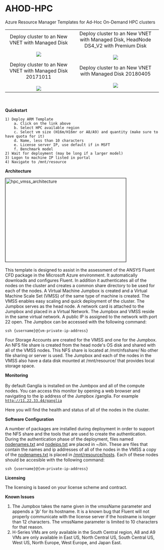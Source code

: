 # AHOD-HPC
Azure Resource Manager Templates for Ad-Hoc On-Demand HPC clusters

<table>
<tr>
<td align="center">
Deploy cluster to an New VNET with Managed Disk
<br><br>
<a href="https://portal.azure.com/#create/Microsoft.Template/uri/https%3A%2F%2Fraw.githubusercontent.com%2Fhirtanak%2FAHOD-HPC%2Fmaster%2Fazuredeploy_manageddisk.json" target="_blank">
    <img src="http://azuredeploy.net/deploybutton.png" />
</a>
</td>
<td align="center">
Deploy cluster to an New VNET with Managed Disk, HeadNode DS4_V2 with Premium Disk
<br><br>
<a href="https://portal.azure.com/#create/Microsoft.Template/uri/https%3A%2F%2Fraw.githubusercontent.com%2Fhirtanak%2FAHOD-HPC%2Fmaster%2Fazuredeploy_manageddisk2.json" target="_blank">
    <img src="http://azuredeploy.net/deploybutton.png" />
</a>
</td></tr>
<tr>
<td align="center">
Deploy cluster to an New VNET with Managed Disk 20171011
<br><br>
<a href="https://portal.azure.com/#create/Microsoft.Template/uri/https%3A%2F%2Fraw.githubusercontent.com%2Fhirtanak%2FAHOD-HPC%2Fmaster%2Fazuredeploy_manageddisk3.json" target="_blank">
    <img src="http://azuredeploy.net/deploybutton.png" />
</a>
</td>
<td align="center">
Deploy cluster to an New VNET with Managed Disk 20180405
<br><br>
<a href="https://portal.azure.com/#create/Microsoft.Template/uri/https%3A%2F%2Fraw.githubusercontent.com%2Fhirtanak%2FAHOD-HPC%2Fmaster%2Fazuredeploy_manageddisk4.json" target="_blank">
    <img src="http://azuredeploy.net/deploybutton.png" />
</a>
</td></tr>
</table>

<br></br>
<b>Quickstart</b>

	1) Deploy ARM Template
		a. Click on the link above
		b. Select HPC available region
		c. Select vm size (H16m/H16mr or A8/A9) and quantity (make sure to have quota for it)
		d. Name, less than 10 characters
		e. License server IP, use default if in MSFT
		f. Benchmark model
	2) Wait for deployment (may be long if a larger model)
	3) Logon to machine IP listed in portal
	4) Navigate to /mnt/resource

<b>Architecture</b>

<img src="https://github.com/tanewill/5clickTemplates/blob/master/images/hpc_vmss_architecture.png"  align="middle" width="395" height="274"  alt="hpc_vmss_architecture" border="1"/> <br></br>
This template is designed to assist in the assessment of the ANSYS Fluent CFD package in the Microsoft Azure environment. It automatically downloads and configures Fluent. In addition it authenticates all of the nodes on the cluster and creates a common share directory to be used for each of the nodes. A Virtual Machine Jumpbox is created and a Virtual Machine Scale Set (VMSS) of the same type of machine is created. The VMSS enables easy scaling and quick deployment of the cluster. The Jumpbox serves as the head node. A network card is attached to the Jumpbox and placed in a Virtual Network. The Jumpbox and VMSS reside in the same virtual network. A public IP is assigned to the network with port 22 open. The Jumpbox can be accessed with the following command:

<code>ssh {username}@{vm-private-ip-address}</code>

Four Storage Accounts are created for the VMSS and one for the Jumpbox. An NFS file share is created from the head node's OS disk and shared with all of the VMSS nodes. This NFS share is located at /mnt/nfsshare/ No other file sharing or server is used. The Jumpbox and each of the nodes in the VMSS also have a data disk mounted at /mnt/resource/ that provides local storage space.

<b>Monitoring</b>
<br></br>
By default Ganglia is installed on the Jumbpox and all of the compute nodes. You can access this monitor by opening a web browser and navigating to the ip address of the Jumpbox /ganglia. For example
<code>http://11.22.33.44/ganglia</code>

Here you will find the health and status of all of the nodes in the cluster.

<b>Software Configuration</b>

A number of packages are installed during deployment in order to support the NFS share and the tools that are used to create the authentication. During the authentication phase of the deployment, files named <u>nodenames.txt</u> and <u>nodeips.txt</u> are placed in ~/bin. These are files that contain the names and ip addresses of all of the nodes in the VMSS a copy of the <u>nodenames.txt</u> is placed in <u>/mnt/resource/hosts</u>. Each of these nodes should be accesible with the following command:

<code>ssh {username}@{vm-private-ip-address}</code>

<b>Licensing</b>

The licensing is based on your license scheme and contract.

<b>Known Issues</b>

1. The Jumpbox takes the name given in the vmssName parameter and appends a 'jb' for its hostname. It is a known bug that Fluent will not properly communicate with the license server if the hostname is longer than 12 characters. The vmssName parameter is limited to 10 characters for that reason. 
2. H-Series VMs are only available in the South Central region, A8 and A9 VMs are only available in East US, North Central US, South Central US, West US, North Europe, West Europe, and Japan East.
